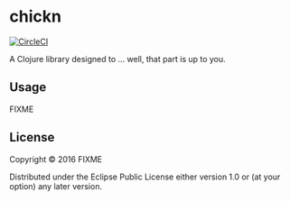 # chickn

[![CircleCI](https://circleci.com/gh/kongeor/chickn.svg?style=svg)](https://circleci.com/gh/kongeor/chickn)

A Clojure library designed to ... well, that part is up to you.

## Usage

FIXME

## License

Copyright © 2016 FIXME

Distributed under the Eclipse Public License either version 1.0 or (at
your option) any later version.
